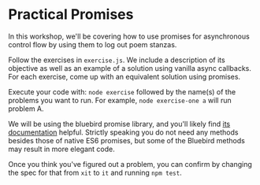# Practical Promises

In this workshop, we'll be covering how to use promises for asynchronous control flow by using them to log out poem stanzas.

Follow the exercises in `exercise.js`. We include a description of its objective as well as an example of a solution using vanilla async callbacks. For each exercise, come up with an equivalent solution using promises.

Execute your code with: `node exercise` followed by the name(s) of the problems you want to run. For example, `node exercise-one a` will run problem A.

We will be using the bluebird promise library, and you'll likely find [its documentation](https://github.com/petkaantonov/bluebird/blob/master/API.md) helpful. Strictly speaking you do not need any methods besides those of native ES6 promises, but some of the Bluebird methods may result in more elegant code.

Once you think you've figured out a problem, you can confirm by changing the spec for that from `xit` to `it` and running `npm test`.